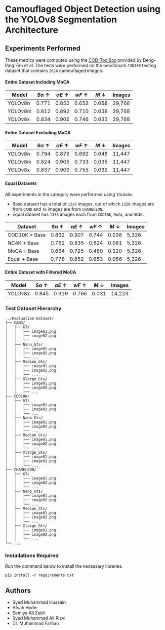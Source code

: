 # Camouflaged Object Detection using the YOLOv8 Segmentation Architecture

## Experiments Performed

These metrics were computed using the [COD-ToolBox](https://github.com/DengPingFan/CODToolbox) provided by Deng-Ping Fan et al. The tests were performed on the benchmark ``COD10K`` testing dataset that contains ``2026`` camouflaged images. 

#### Entire Dataset Including MoCA

| Model | $S\alpha$ &#8593; | $\alpha E$ &#8593; | $wF$ &#8593; | $M$ &#8595; | Images |
| --- | --- | --- | --- | --- | --- |
| YOLOv8n | 0.771 | 0.852 | 0.652 | 0.058 | 29,768 |
| YOLOv8m | 0.812 | 0.892 | 0.710 | 0.038 | 29,768 |
| YOLOv8x | 0.834 | 0.906 | 0.746 | 0.033 | 29,768 |

#### Entire Dataset Excluding MoCA

| Model | $S\alpha$ &#8593; | $\alpha E$ &#8593; | $wF$ &#8593; | $M$ &#8595; | Images |
| --- | --- | --- | --- | --- | --- |
| YOLOv8n | 0.794 | 0.879 | 0.692 | 0.048 | 11,447 |
| YOLOv8m | 0.824 | 0.905 | 0.733 | 0.035 | 11,447 |
| YOLOv8x | 0.837 | 0.909 | 0.755 | 0.032 | 11,447 |

#### Equal Datasets
All experiments in the category were performed using ``YOLOv8m``.

- Base dataset has a total of ``1326`` images, out of which ``1250`` images are from ``CAMO`` and ``76`` images are from ``CHAMELEON``.
- Equal dataset has ``1333`` images each from ``COD10K``, ``MoCA``, and ``NC4K``.

| Dataset | $S\alpha$ &#8593; | $\alpha E$ &#8593; | $wF$ &#8593; | $M$ &#8595; | Images |
| --- | --- | --- | --- | --- | --- |
| COD10K + Base | 0.832 | 0.907 | 0.744 | 0.038 | 5,326 |
| NC4K + Base | 0.762 | 0.835 | 0.624 | 0.061 | 5,326 |
| MoCA + Base | 0.664 | 0.725 | 0.480 | 0.120 | 5,326 |
| Equal + Base| 0.778 | 0.852 | 0.653 | 0.056 | 5,326 |

#### Entire Dataset with Filtered MoCA

| Model | $S\alpha$ &#8593; | $\alpha E$ &#8593; | $wF$ &#8593; | $M$ &#8595; | Images |
| --- | --- | --- | --- | --- | --- |
| YOLOv8x | 0.845 | 0.919 | 0.766 | 0.031 | 14,223 |


### Test Dataset Hierarchy

```
../Evaluation Dataset/   
├── CAMO/           
│   ├── GT/
│   │   ├── image01.png
│   │   ├── image02.png
│   │   └── ...
│   ├── Nano_Gts/        
│   │   ├── image01.png
│   │   ├── image02.png
│   │   └── ...
│   ├── Medium_Gts/        
│   │   ├── image01.png
│   │   ├── image02.png
│   │   └── ...
│   ├── Xlarge_Gts/        
│   │   ├── image01.png
│   │   ├── image02.png
│   │   └── ...
├── COD10K/ 
│   ├── GT/
│   │   ├── image01.png
│   │   ├── image02.png
│   │   └── ...
│   ├── Nano_Gts/        
│   │   ├── image01.png
│   │   ├── image02.png
│   │   └── ...
│   ├── Medium_Gts/        
│   │   ├── image01.png
│   │   ├── image02.png
│   │   └── ...
│   ├── Xlarge_Gts/        
│   │   ├── image01.png
│   │   ├── image02.png
│   │   └── ...
├── CHAMELEON/ 
│   ├── GT/
│   │   ├── image01.png
│   │   ├── image02.png
│   │   └── ...
│   ├── Nano_Gts/        
│   │   ├── image01.png
│   │   ├── image02.png
│   │   └── ...
│   ├── Medium_Gts/        
│   │   ├── image01.png
│   │   ├── image02.png
│   │   └── ...
│   ├── Xlarge_Gts/        
│   │   ├── image01.png
│   │   ├── image02.png
│   │   └── ...
└── ...
```

### Installations Required
Run the command below to install the necessary libraries.
```
pip install -r requirements.txt
```

## Authors
- Syed Muhammad Hussain
- Afsah Hyder
- Samiya Ali Zaidi
- Syed Muhammad Ali Rizvi
- Dr. Muhammad Farhan
